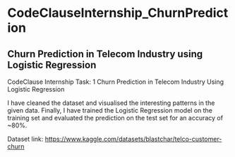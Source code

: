 # CodeClauseInternship_ChurnPrediction

## Churn Prediction in Telecom Industry using Logistic Regression

CodeClause Internship Task: 1
Churn Prediction in Telecom Industry Using Logistic Regression

I have cleaned the dataset and visualised the interesting patterns in the given data. Finally, I have trained the Logistic Regression model on the training set and evaluated the prediction on the test set for an accuracy of ~80%.

Dataset link: https://www.kaggle.com/datasets/blastchar/telco-customer-churn
